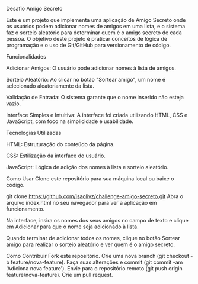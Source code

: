 Desafio Amigo Secreto

Este é um projeto que implementa uma aplicação de Amigo Secreto onde os usuários podem adicionar nomes de amigos em uma lista, e o sistema faz o sorteio aleatório para determinar quem é o amigo secreto de cada pessoa. O objetivo deste projeto é praticar conceitos de lógica de programação e o uso de Git/GitHub para versionamento de código.

Funcionalidades

Adicionar Amigos: O usuário pode adicionar nomes à lista de amigos.

Sorteio Aleatório: Ao clicar no botão "Sortear amigo", um nome é selecionado aleatoriamente da lista.

Validação de Entrada: O sistema garante que o nome inserido não esteja vazio.

Interface Simples e Intuitiva: A interface foi criada utilizando HTML, CSS e JavaScript, com foco na simplicidade e usabilidade.



Tecnologias Utilizadas

HTML: Estruturação do conteúdo da página.

CSS: Estilização da interface do usuário.

JavaScript: Lógica de adição dos nomes à lista e sorteio aleatório.


Como Usar
Clone este repositório para sua máquina local ou baixe o código.

git clone https://github.com/isaolivz/challenge-amigo-secreto.git
Abra o arquivo index.html no seu navegador para ver a aplicação em funcionamento.

Na interface, insira os nomes dos seus amigos no campo de texto e clique em Adicionar para que o nome seja adicionado à lista.

Quando terminar de adicionar todos os nomes, clique no botão Sortear amigo para realizar o sorteio aleatório e ver quem é o amigo secreto.


Como Contribuir
Fork este repositório.
Crie uma nova branch (git checkout -b feature/nova-feature).
Faça suas alterações e commit (git commit -am 'Adiciona nova feature').
Envie para o repositório remoto (git push origin feature/nova-feature).
Crie um pull request.
